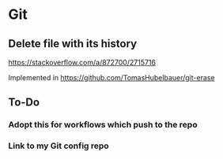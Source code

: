 # Git

## Delete file with its history

https://stackoverflow.com/a/872700/2715716

Implemented in https://github.com/TomasHubelbauer/git-erase

## To-Do

### Adopt this for workflows which push to the repo

### Link to my Git config repo
